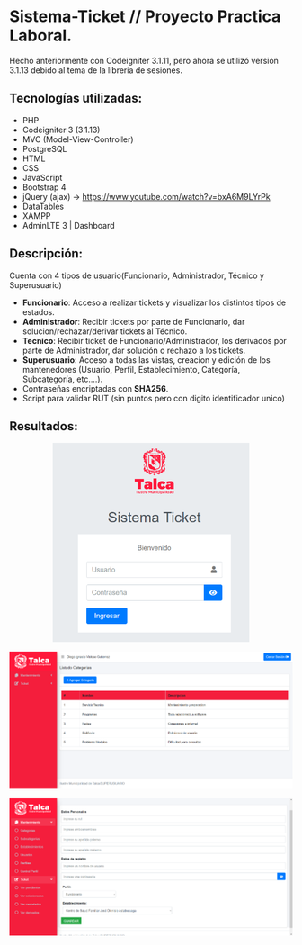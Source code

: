 # Sistema-Ticket // Proyecto Practica Laboral.

Hecho anteriormente con Codeigniter 3.1.11, pero ahora se utilizó version 3.1.13 debido al tema de la libreria de sesiones.

## Tecnologías utilizadas:
- PHP
- Codeigniter 3 (3.1.13)
- MVC (Model-View-Controller)
- PostgreSQL
- HTML
- CSS
- JavaScript
- Bootstrap 4
- jQuery (ajax) -> https://www.youtube.com/watch?v=bxA6M9LYrPk
- DataTables
- XAMPP
- AdminLTE 3 | Dashboard

## Descripción:

Cuenta con 4 tipos de usuario(Funcionario, Administrador, Técnico y Superusuario)
- **Funcionario**: Acceso a realizar tickets y visualizar los distintos tipos de estados.
- **Administrador**: Recibir tickets por parte de Funcionario, dar solucion/rechazar/derivar tickets al Técnico.
- **Tecnico**: Recibir ticket de Funcionario/Administrador, los derivados por parte de Administrador, dar solución o rechazo a los tickets.
- **Superusuario**: Acceso a todas las vistas, creacion y edición de los mantenedores (Usuario, Perfil, Establecimiento, Categoría, Subcategoría, etc....). 
- Contraseñas encriptadas con **SHA256**.
- Script para validar RUT (sin puntos pero con digito identificador unico)

## Resultados:
<p align="center">
  <img src="https://github.com/diegoivg98/Sistema-Ticket/blob/main/res/login.png" width="350" title="login">
</p>

<p align="center">
  <img src="https://github.com/diegoivg98/Sistema-Ticket/blob/main/res/dashboard.png" width="650" title="dashboard">
</p>

<p align="center">
  <img src="https://github.com/diegoivg98/Sistema-Ticket/blob/main/res/form.png" width="650" title="form">
</p>

